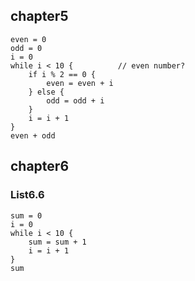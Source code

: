 ## chapter5

```
even = 0
odd = 0
i = 0
while i < 10 {          // even number?
    if i % 2 == 0 {
        even = even + i
    } else {
        odd = odd + i
    }
    i = i + 1
}
even + odd
```

## chapter6

### List6.6

```
sum = 0
i = 0
while i < 10 {
    sum = sum + 1
    i = i + 1
}
sum
```

